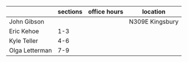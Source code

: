 |        | sections | office hours | location |
|--------|----------|--------------|----------|
| John Gibson |     |              | N309E Kingsbury |
| Eric Kehoe  | 1-3 |  | | 
| Kyle Teller | 4-6 |  | | 
| Olga Letterman | 7-9 | | |